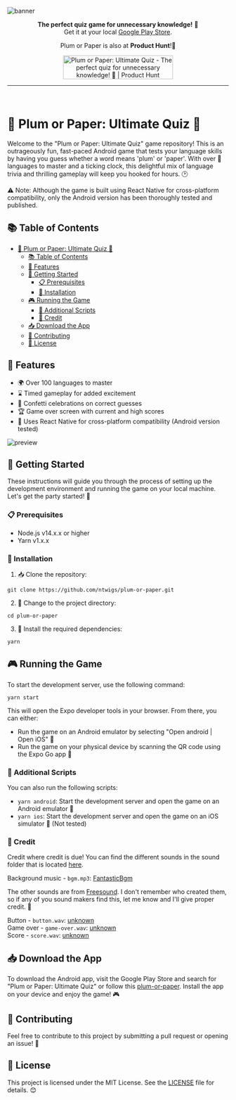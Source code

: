 ![banner](https://user-images.githubusercontent.com/14088342/235726631-08be98a2-8f94-4df0-9182-8b7565111179.png)

<p align="center">
  <p align="center">
		<strong>The perfect quiz game for unnecessary knowledge!</strong> 🌟</br>
		Get it at your local <a href="https://play.google.com/store/apps/details?id=com.ntwigs.plumorpaperultimatequiz">Google Play Store</a>.
	</p>
  <p align="center">Plum or Paper is also at <strong>Product Hunt</strong>!🍑</p>
  <p align="center">
  <a href="https://www.producthunt.com/posts/plum-or-paper-ultimate-quiz?utm_source=badge-featured&utm_medium=badge&utm_souce=badge-plum&#0045;or&#0045;paper&#0045;ultimate&#0045;quiz" target="_blank"><img src="https://api.producthunt.com/widgets/embed-image/v1/featured.svg?post_id=410529&theme=neutral" alt="Plum&#0032;or&#0032;Paper&#0058;&#0032;Ultimate&#0032;Quiz - The&#0032;perfect&#0032;quiz&#0032;for&#0032;unnecessary&#0032;knowledge&#0033;&#0032;🌟 | Product Hunt" style="width: 250px; height: 54px;" width="250" height="54" /></a>
  </p>
</div>

<hr><br>

# 🎉 Plum or Paper: Ultimate Quiz 🎉

Welcome to the "Plum or Paper: Ultimate Quiz" game repository! This is an outrageously fun, fast-paced Android game that tests your language skills by having you guess whether a word means 'plum' or 'paper'. With over 💯 languages to master and a ticking clock, this delightful mix of language trivia and thrilling gameplay will keep you hooked for hours. 🕑

⚠️ Note: Although the game is built using React Native for cross-platform compatibility, only the Android version has been thoroughly tested and published.

## 📚 Table of Contents

- [🎉 Plum or Paper: Ultimate Quiz 🎉](#-plum-or-paper-ultimate-quiz-)
  - [📚 Table of Contents](#-table-of-contents)
  - [🌟 Features](#-features)
  - [🚀 Getting Started](#-getting-started)
    - [📋 Prerequisites](#-prerequisites)
    - [🔧 Installation](#-installation)
  - [🎮 Running the Game](#-running-the-game)
    - [📄 Additional Scripts](#-additional-scripts)
    - [🥳 Credit](#-credit)
  - [📥 Download the App](#-download-the-app)
  - [🤝 Contributing](#-contributing)
  - [📄 License](#-license)

## 🌟 Features

- 🌍 Over 100 languages to master
- ⌛ Timed gameplay for added excitement
- 🎊 Confetti celebrations on correct guesses
- 🏆 Game over screen with current and high scores
- 📱 Uses React Native for cross-platform compatibility (Android version tested)

![preview](https://github.com/ntwigs/plum-or-paper/assets/14088342/e3b557e1-fcd7-4914-b1a9-8efb69743be6)

## 🚀 Getting Started

These instructions will guide you through the process of setting up the development environment and running the game on your local machine. Let's get the party started! 🎈

### 📋 Prerequisites

- Node.js v14.x.x or higher
- Yarn v1.x.x

### 🔧 Installation

1. 📥 Clone the repository:

```
git clone https://github.com/ntwigs/plum-or-paper.git
```

2. 📁 Change to the project directory:

```
cd plum-or-paper
```

3. 🧪 Install the required dependencies:

```
yarn
```

## 🎮 Running the Game

To start the development server, use the following command:

```
yarn start
```

This will open the Expo developer tools in your browser. From there, you can either:

- Run the game on an Android emulator by selecting "Open android | Open iOS" 🤖
- Run the game on your physical device by scanning the QR code using the Expo Go app 📲

### 📄 Additional Scripts

You can also run the following scripts:

- `yarn android`: Start the development server and open the game on an Android emulator 📱
- `yarn ios`: Start the development server and open the game on an iOS simulator 🍏 (Not tested)

### 🥳 Credit

Credit where credit is due! You can find the different sounds in the sound folder that is located [here](https://github.com/ntwigs/plum-or-paper/tree/main/src/assets/sound).

Background music - `bgm.mp3`: [FantasticBgm](https://soundcloud.com/fantasticbgm)

The other sounds are from [Freesound](https://freesound.org/). I don't remember who created them, so if any of you sound makers find this, let me know and I'll give proper credit. 🙏

Button - `button.wav`: [unknown](https://freesound.org/)  
Game over - `game-over.wav`: [unknown](https://freesound.org/)  
Score - `score.wav`: [unknown](https://freesound.org/)

## 📥 Download the App

To download the Android app, visit the Google Play Store and search for "Plum or Paper: Ultimate Quiz" or follow this [plum-or-paper](https://play.google.com/store/apps/details?id=com.ntwigs.plumorpaperultimatequiz). Install the app on your device and enjoy the game! 🎮

## 🤝 Contributing

Feel free to contribute to this project by submitting a pull request or opening an issue! 🎊

## 📄 License

This project is licensed under the MIT License. See the [LICENSE](LICENSE) file for details. 😊
